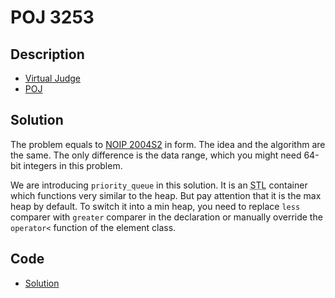 # POJ 3253

## Description

- [Virtual Judge](https://vjudge.net/problem/POJ-3253)
- [POJ](http://poj.org/problem?id=3253)

## Solution

The problem equals to [NOIP 2004S2](/NOIP/2004S2/english.md) in form. The idea and the algorithm are the same. The only difference is the data range, which you might need 64-bit integers in this problem.

We are introducing `priority_queue` in this solution. It is an <abbr title="Standard Template Library">STL</abbr> container which functions very similar to the heap. But pay attention that it is the max heap by default. To switch it into a min heap, you need to replace `less` comparer with `greater` comparer in the declaration or manually override the `operator<` function of the element class.

## Code

- [Solution](POJ.3253.0.cpp)
